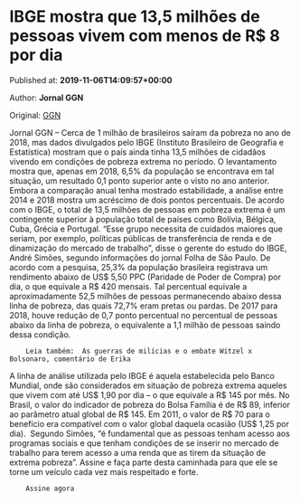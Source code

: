 
# IBGE mostra que 13,5 milhões de pessoas vivem com menos de R$ 8 por dia

Published at: **2019-11-06T14:09:57+00:00**

Author: **Jornal GGN**

Original: [GGN](https://jornalggn.com.br/noticia/ibge-mostra-que-135-milhoes-de-pessoas-vivem-com-menos-de-r-8-por-dia/)

Jornal GGN – Cerca de 1 milhão de brasileiros saíram da pobreza no ano de 2018, mas dados divulgados pelo IBGE (Instituto Brasileiro de Geografia e Estatística) mostram que o país ainda tinha 13,5 milhões de cidadãos vivendo em condições de pobreza extrema no período.
O levantamento mostra que, apenas em 2018, 6,5% da população se encontrava em tal situação, um resultado 0,1 ponto superior ante o visto no ano anterior. Embora a comparação anual tenha mostrado estabilidade, a análise entre 2014 e 2018 mostra um acréscimo de dois pontos percentuais.
De acordo com o IBGE, o total de 13,5 milhões de pessoas em pobreza extrema é um contingente superior à população total de países como Bolívia, Bélgica, Cuba, Grécia e Portugal. “Esse grupo necessita de cuidados maiores que seriam, por exemplo, políticas públicas de transferência de renda e de dinamização do mercado de trabalho”, disse o gerente do estudo do IBGE, André Simões, segundo informações do jornal Folha de São Paulo.
De acordo com a pesquisa, 25,3% da população brasileira registrava um rendimento abaixo de US$ 5,50 PPC (Paridade de Poder de Compra) por dia, o que equivale a R$ 420 mensais. Tal percentual equivale a aproximadamente 52,5 milhões de pessoas permanecendo abaixo dessa linha de pobreza, das quais 72,7% eram pretas ou pardas. De 2017 para 2018, houve redução de 0,7 ponto percentual no percentual de pessoas abaixo da linha de pobreza, o equivalente a 1,1 milhão de pessoas saindo dessa condição.

        Leia também:  As guerras de milícias e o embate Witzel x Bolsonaro, comentário de Erika
      
A linha de análise utilizada pelo IBGE é aquela estabelecida pelo Banco Mundial, onde são considerados em situação de pobreza extrema aqueles que vivem com até US$ 1,90 por dia – o que equivale a R$ 145 por mês.
No Brasil, o valor do indicador de pobreza do Bolsa Família é de R$ 89, inferior ao parâmetro atual global de R$ 145. Em 2011, o valor de R$ 70 para o benefício era compatível com o valor global daquela ocasião (US$ 1,25 por dia).  Segundo Simões, “é fundamental que as pessoas tenham acesso aos programas sociais e que tenham condições de se inserir no mercado de trabalho para terem acesso a uma renda que as tirem da situação de extrema pobreza”.
Assine e faça parte desta caminhada para que ele se torne um veículo cada vez mais respeitado e forte.

        Assine agora
      
